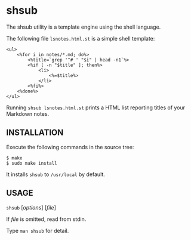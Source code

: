 shsub
=====

The shsub utility is a template engine using the shell language.

The following file `lsnotes.html.st` is a simple shell template:

	<ul>
		<%for i in notes/*.md; do%>
			<%title=`grep '^# ' "$i" | head -n1`%>
			<%if [ -n "$title" ]; then%>
				<li>
					<%=$title%>
				</li>
			<%fi%>
		<%done%>
	</ul>

Running `shsub lsnotes.html.st` prints a HTML list reporting titles of
your Markdown notes.

INSTALLATION
------------

Execute the following commands in the source tree:

	$ make
	$ sudo make install

It installs `shsub` to `/usr/local` by default.

USAGE
-----

`shsub` \[*options*\] \[*file*\]

If *file* is omitted, read from stdin.

Type `man shsub` for detail.
